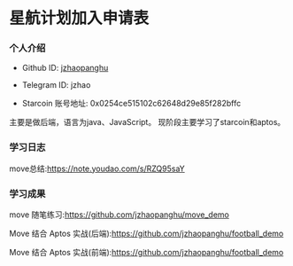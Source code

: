 

# 星航计划加入申请表


### 个人介绍

* Github ID: [jzhaopanghu](https://github.com/jzhaopanghu)

* Telegram ID: jzhao

* Starcoin 账号地址: 0x0254ce515102c62648d29e85f282bffc

主要是做后端，语言为java、JavaScript。
现阶段主要学习了starcoin和aptos。

### 学习日志

move总结:https://note.youdao.com/s/RZQ95saY


### 学习成果

move 随笔练习:https://github.com/jzhaopanghu/move_demo

Move 结合 Aptos 实战(后端):https://github.com/jzhaopanghu/football_demo

Move 结合 Aptos 实战(前端):https://github.com/jzhaopanghu/football_demo




